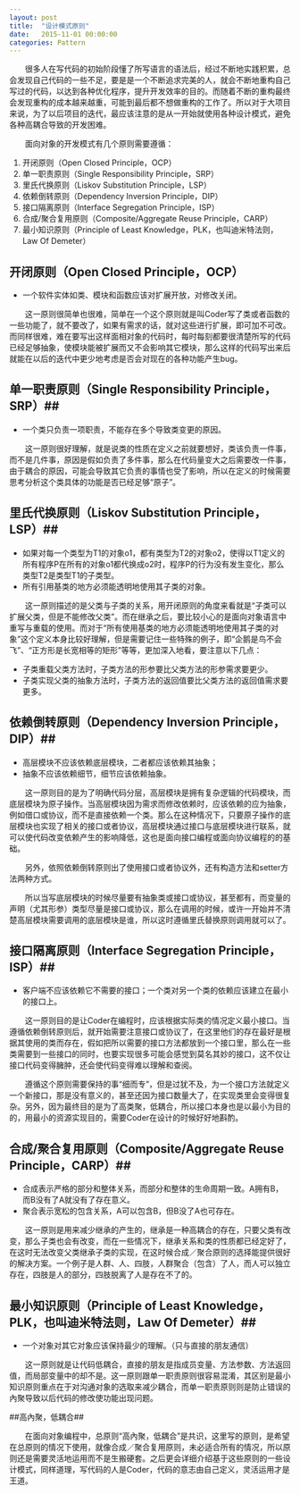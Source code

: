 ```yaml
---
layout: post
title:  "设计模式原则"
date:   2015-11-01 00:00:00
categories: Pattern
---
```

&emsp;&emsp;很多人在写代码的初始阶段懂了所写语言的语法后，经过不断地实践积累，总会发现自己代码的一些不足，要是是一个不断追求完美的人，就会不断地重构自己写过的代码，以达到各种优化程序，提升开发效率的目的。而随着不断的重构最终会发现重构的成本越来越重，可能到最后都不想做重构的工作了。所以对于大项目来说，为了以后项目的迭代，最应该注意的是从一开始就使用各种设计模式，避免各种高耦合导致的开发困难。

&emsp;&emsp;面向对象的开发模式有几个原则需要遵循：

1. 开闭原则（Open Closed Principle，OCP）
2. 单一职责原则（Single Responsibility Principle，SRP）
3. 里氏代换原则（Liskov Substitution Principle，LSP）
4. 依赖倒转原则（Dependency Inversion Principle，DIP）
5. 接口隔离原则（Interface Segregation Principle，ISP）
6. 合成/聚合复用原则（Composite/Aggregate Reuse Principle，CARP）
7. 最小知识原则（Principle of Least Knowledge，PLK，也叫迪米特法则，Law Of Demeter）

## 开闭原则（Open Closed Principle，OCP） ##
* 一个软件实体如类、模块和函数应该对扩展开放，对修改关闭。

&emsp;&emsp;这一原则很简单也很难，简单在一个这个原则就是叫Coder写了类或者函数的一些功能了，就不要改了，如果有需求的话，就对这些进行扩展，即可加不可改。而同样很难，难在要写出这样面相对象的代码时，每时每刻都要很清楚所写的代码已经足够抽象，使模块能被扩展而又不会影响其它模块，那么这样的代码写出来后就能在以后的迭代中更少地考虑是否会对现在的各种功能产生bug。

## 单一职责原则（Single Responsibility Principle，SRP）##
* 一个类只负责一项职责，不能存在多个导致类变更的原因。

&emsp;&emsp;这一原则很好理解，就是说类的性质在定义之前就要想好，类该负责一件事，而不是几件事，原因是假如负责了多件事，那么在代码量变大之后需要改一件事，由于耦合的原因，可能会导致其它负责的事情也受了影响，所以在定义的时候需要思考分析这个类具体的功能是否已经足够“原子”。

## 里氏代换原则（Liskov Substitution Principle，LSP）##
* 如果对每一个类型为T1的对象o1，都有类型为T2的对象o2，使得以T1定义的所有程序P在所有的对象o1都代换成o2时，程序P的行为没有发生变化，那么类型T2是类型T1的子类型。
* 所有引用基类的地方必须能透明地使用其子类的对象。

&emsp;&emsp;这一原则描述的是父类与子类的关系，用开闭原则的角度来看就是“子类可以扩展父类，但是不能修改父类”。而在继承之后，要比较小心的是面向对象语言中重写与重载的使用。而对于“所有使用基类的地方必须能透明地使用其子类的对象”这个定义本身比较好理解，但是需要记住一些特殊的例子，即“企鹅是鸟不会飞”、“正方形是长宽相等的矩形”等等，更加深入地看，要注意以下几点：

* 子类重载父类方法时，子类方法的形参要比父类方法的形参需求要更少。
* 子类实现父类的抽象方法时，子类方法的返回值要比父类方法的返回值需求要更多。

## 依赖倒转原则（Dependency Inversion Principle，DIP）## 
* 高层模块不应该依赖底层模块，二者都应该依赖其抽象；
* 抽象不应该依赖细节，细节应该依赖抽象。

&emsp;&emsp;这一原则目的是为了明确代码分层，高层模块是拥有复杂逻辑的代码模块，而底层模块为原子操作。当高层模块因为需求而修改依赖时，应该依赖的应为抽象，例如借口或协议，而不是直接依赖一个类。那么在这种情况下，只要原子操作的底层模块也实现了相关的接口或者协议，高层模块通过接口与底层模块进行联系，就可以使代码改变依赖产生的影响降低，这也是面向接口编程或面向协议编程的的基础。

&emsp;&emsp;另外，依照依赖倒转原则出了使用接口或者协议外，还有构造方法和setter方法两种方式。

&emsp;&emsp;所以当写底层模块的时候尽量要有抽象类或接口或协议，甚至都有，而变量的声明（尤其形参）类型尽量是接口或协议，那么在调用的时候，或许一开始并不清楚高层模块需要调用的底层模块是谁，所以这时遵循里氏替换原则调用就可以了。

## 接口隔离原则（Interface Segregation Principle，ISP）##
* 客户端不应该依赖它不需要的接口；一个类对另一个类的依赖应该建立在最小的接口上。

&emsp;&emsp;这一原则目的是让Coder在编程时，应该根据实际类的情况定义最小接口。当遵循依赖倒转原则后，就开始需要注意接口或协议了，在这里他们的存在最好是根据其使用的类而存在，假如把所以需要的接口方法都放到一个接口里，那么在一些类需要到一些接口的同时，也要实现很多可能会感觉到莫名其妙的接口，这不仅让接口代码变得臃肿，还会使代码变得难以理解和查阅。

&emsp;&emsp;遵循这个原则需要保持的事“细而专”，但是过犹不及，为一个接口方法就定义一个新接口，那是没有意义的，甚至还因为接口数量大了，在实现类里会变得很复杂。另外，因为最终目的是为了高类聚，低耦合，所以接口本身也是以最小为目的的，用最小的资源实现目的，需要Coder在设计的时候好好地斟酌。

## 合成/聚合复用原则（Composite/Aggregate Reuse Principle，CARP）##
* 合成表示严格的部分和整体关系，而部分和整体的生命周期一致。A拥有B，而B没有了A就没有了存在意义。
* 聚合表示宽松的包含关系，A可以包含B，但B没了A也可存在。

&emsp;&emsp;这一原则是用来减少继承的产生的，继承是一种高耦合的存在，只要父类有改变，那么子类也会有改变，而在一些情况下，继承关系和类的性质都已经定好了，在这时无法改变父类继承子类的实现，在这时候合成／聚合原则的选择能提供很好的解决方案。一个例子是人群、人、四肢，人群聚合（包含）了人，而人可以独立存在，四肢是人的部分，四肢脱离了人是存在不了的。

## 最小知识原则（Principle of Least Knowledge，PLK，也叫迪米特法则，Law Of Demeter）##
* 一个对象对其它对象应该保持最少的理解。（只与直接的朋友通信）

&emsp;&emsp;这一原则就是让代码低耦合，直接的朋友是指成员变量、方法参数、方法返回值，而局部变量中的却不是。这一原则跟单一职责原则很容易混淆，其区别是最小知识原则重点在于对沟通对象的选取来减少耦合，而单一职责原则则是防止错误的內聚导致以后代码的修改使功能出现问题。

##高內聚，低耦合##

&emsp;&emsp;在面向对象编程中，总原则“高內聚，低耦合”是共识，这里写的原则，是希望在总原则的情况下使用，就像合成／聚合复用原则，未必适合所有的情况，所以原则还是需要灵活地运用而不是生搬硬套。之后更会详细介绍基于这些原则的一些设计模式，同样道理，写代码的人是Coder，代码的意志由自己定义，灵活运用才是王道。


